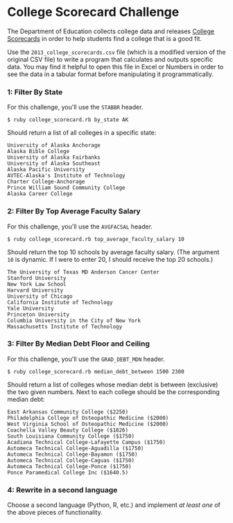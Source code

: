 # College Scorecard Challenge

The Department of Education collects college data and releases [College Scorecards](https://catalog.data.gov/dataset/college-scorecard) in order to help students find a college that is a good fit.

Use the `2013_college_scorecards.csv` file (which is a modified version of the original CSV file) to write a program that calculates and outputs specific data. You may find it helpful to open this file in Excel or Numbers in order to see the data in a tabular format before manipulating it programmatically. 

### 1: Filter By State

For this challenge, you'll use the `STABBR` header. 

```
$ ruby college_scorecard.rb by_state AK
```

Should return a list of all colleges in a specific state:

```
University of Alaska Anchorage
Alaska Bible College
University of Alaska Fairbanks
University of Alaska Southeast
Alaska Pacific University
AVTEC-Alaska's Institute of Technology
Charter College-Anchorage
Prince William Sound Community College
Alaska Career College
```

### 2: Filter By Top Average Faculty Salary

For this challenge, you'll use the `AVGFACSAL` header. 

```
$ ruby college_scorecard.rb top_average_faculty_salary 10
```

Should return the top 10 schools by average faculty salary. (The argument `10` is dynamic. If I were to enter 20, I should receive the top 20 schools.)

```
The University of Texas MD Anderson Cancer Center
Stanford University
New York Law School
Harvard University
University of Chicago
California Institute of Technology
Yale University
Princeton University
Columbia University in the City of New York
Massachusetts Institute of Technology
```

### 3: Filter By Median Debt Floor and Ceiling

For this challenge, you'll use the `GRAD_DEBT_MDN` header. 

```
$ ruby college_scorecard.rb median_debt_between 1500 2300
```

Should return a list of colleges whose median debt is between (exclusive) the two given numbers. Next to each college should be the corresponding median debt:

```
East Arkansas Community College ($2250)
Philadelphia College of Osteopathic Medicine ($2000)
West Virginia School of Osteopathic Medicine ($2000)
Coachella Valley Beauty College ($1826)
South Louisiana Community College ($1750)
Acadiana Technical College-Lafayette Campus ($1750)
Automeca Technical College-Aguadilla ($1750)
Automeca Technical College-Bayamon ($1750)
Automeca Technical College-Caguas ($1750)
Automeca Technical College-Ponce ($1750)
Ponce Paramedical College Inc ($1640.5)
```

### 4: Rewrite in a second language

Choose a second language (Python, R, etc.) and implement *at least one* of the above pieces of functionality. 
